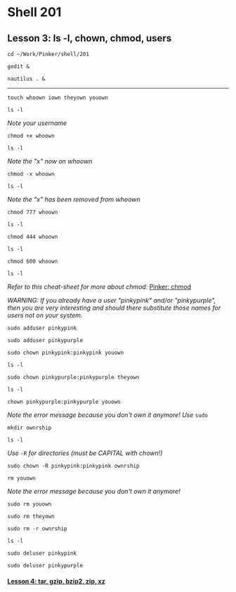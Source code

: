 # Shell 201
## Lesson 3: ls -l, chown, chmod, users

`cd ~/Work/Pinker/shell/201`

`gedit &`

`nautilus . &`
___

`touch whoown iown theyown youown`

`ls -l`

*Note your username*

`chmod +x whoown`

`ls -l`

*Note the "x" now on whoown*

`chmod -x whoown`

`ls -l`

*Note the "x" has been removed from whoown*

`chmod 777 whoown`

`ls -l`

`chmod 444 whoown`

`ls -l`

`chmod 600 whoown`

`ls -l`

*Refer to this cheat-sheet for more about chmod:* [Pinker: chmod](https://github.com/inkVerb/Pinker/blob/master/chmod)

*WARNING: If you already have a user "pinkypink" and/or "pinkypurple", then you are very interesting and should there substitute those names for users not on your system.*

`sudo adduser pinkypink`

`sudo adduser pinkypurple`

`sudo chown pinkypink:pinkypink youown`

`ls -l`

`sudo chown pinkypurple:pinkypurple theyown`

`ls -l`

`chown pinkypurple:pinkypurple youown`

*Note the error message because you don't own it anymore! Use* `sudo`

`mkdir ownrship`

`ls -l`

*Use* `-R` *for directories (must be CAPITAL with chown!)*

`sudo chown -R pinkypink:pinkypink ownrship`

`rm youown`

*Note the error message because you don't own it anymore!*

`sudo rm youown`

`sudo rm theyown`

`sudo rm -r ownrship`

`ls -l`

`sudo deluser pinkypink`

`sudo deluser pinkypurple`

#### [Lesson 4: tar, gzip, bzip2, zip, xz](https://github.com/inkVerb/pinker/blob/master/201-shell/Lesson-04.md)
